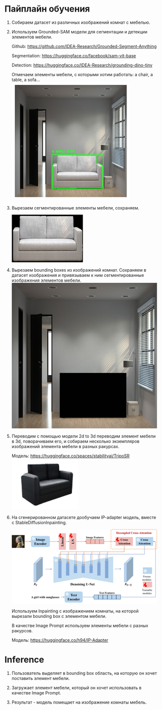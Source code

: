 # Пайплайн обучения

1. Собираем датасет из различных изображений комнат с мебелью. 

2. Используем Grounded-SAM модели для сегментации и детекции элементов мебели.

    Github: https://github.com/IDEA-Research/Grounded-Segment-Anything

    Segmentation: https://huggingface.co/facebook/sam-vit-base

    Detection: https://huggingface.co/IDEA-Research/grounding-dino-tiny 
    
    Отмечаем элементы мебели, с которыми хотим работать: a chair, a table, a sofa…
    ![detection.png](images/detection.png)
3. Вырезаем сегментированные элементы мебели, сохраняем. 

    ![sofa_image.png](images/sofa_image.png)
4. Вырезаем bounding boxes из изображений комнат. Сохраняем в датасет изображения и привязываем к ним сегментированные изображения элементов мебели.
    ![example_.png](images/example_.png)
5. Переводим с помощью модели 2d to 3d переводим элемент мебели в 3d, поворачиваем его, и собираем несколько экземпляров изображений элемента мебели в разных ракурсах.

    Модель: https://huggingface.co/spaces/stabilityai/TripoSR 
    ![tripo_sofa.png](images/tripo_sofa.png)
6. На сгенерированном датасете дообучаем IP-adapter модель, вместе с StableDiffusionInpainting.

    ![ip_adapter.png](images/ip_adapter.jpg)
   
    Используем Inpainting с изображением комнаты, на которой вырезали bounding box с элементом мебели.

    В качестве Image Prompt используем элементы мебели с разных ракурсов.
    
    Модель: https://huggingface.co/h94/IP-Adapter

# Inference

1. Пользователь выделяет в bounding box область, на которую он хочет поставить элемент мебели.

2. Загружает элемент мебели, который он хочет использовать в качестве Image Prompt.
3. Результат - модель помещает на изображение комнаты мебель.

